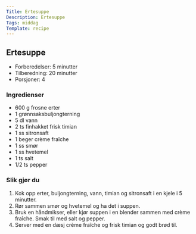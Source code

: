 ```yaml
---
Title: Ertesuppe
Description: Ertesuppe
Tags: middag
Template: recipe
---
```

## Ertesuppe
<!-- ![Naan bread](%assets_url%/naan.jpg) -->

- Forberedelser: 5 minutter
- Tilberedning: 20 minutter
- Porsjoner: 4

### Ingredienser
<!-- for eksempel - 7g tørrgjær -->

- 600 g frosne erter
- 1 grønnsaksbuljongterning
- 5 dl vann
- 2 ts finhakket frisk timian
- 1 ss sitronsaft
- 1 beger crème fraîche
- 1 ss smør
- 1 ss hvetemel
- 1 ts salt
- 1/2 ts pepper

### Slik gjør du

1. Kok opp erter, buljongterning, vann, timian og sitronsaft i en kjele i 5 minutter.
2. Rør sammen smør og hvetemel og ha det i suppen.
3. Bruk en håndmikser, eller kjør suppen i en blender sammen med crème fraîche. Smak til med salt og pepper.
4. Server med en dæsj crème fraîche og frisk timian og godt brød til.
